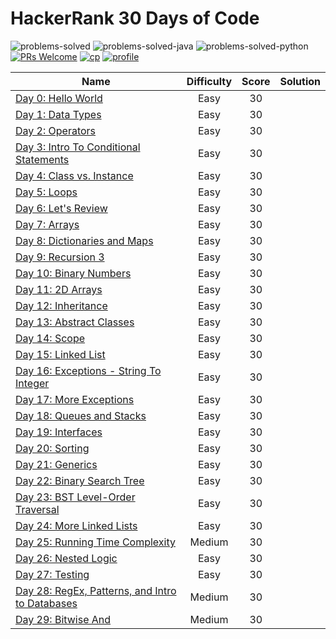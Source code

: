 # HackerRank 30 Days of Code

![problems-solved](https://img.shields.io/badge/Problems%20Solved-0/284-1f425f.svg)
![problems-solved-java](https://img.shields.io/badge/Java-0/284-008000.svg)
![problems-solved-python](https://img.shields.io/badge/Python-0/284-008000.svg)
[![PRs Welcome](https://img.shields.io/badge/PRs-welcome-brightgreen.svg)](CONTRIBUTING.md)
[![cp](https://img.shields.io/badge/also%20see-Competitve%20Programming-1f72ff.svg)](https://github.com/anishLearnsToCode/competitive-programming)
[![profile](https://img.shields.io/badge/also%20see-My%20Hackerrank%20Profile-1f72ff.svg)](https://www.hackerrank.com/anishviewer)

| Name | Difficulty | Score | Solution |
|------|:----------:|:-----:|:--------:|
| [Day 0: Hello World](https://www.hackerrank.com/challenges/30-hello-world) | Easy | 30 | |
| [Day 1: Data Types](https://www.hackerrank.com/challenges/30-data-types) | Easy | 30 | |
| [Day 2: Operators](https://www.hackerrank.com/challenges/30-operators) | Easy | 30 | |
| [Day 3: Intro To Conditional Statements](https://www.hackerrank.com/challenges/30-conditional-statements) | Easy | 30 | |
| [Day 4: Class vs. Instance](https://www.hackerrank.com/challenges/30-class-vs-instance) | Easy | 30 | |
| [Day 5: Loops](https://www.hackerrank.com/challenges/30-loops) | Easy | 30 | |
| [Day 6: Let's Review](https://www.hackerrank.com/challenges/30-review-loop) | Easy | 30 | |
| [Day 7: Arrays](https://www.hackerrank.com/challenges/30-arrays) | Easy | 30 | |
| [Day 8: Dictionaries and Maps](https://www.hackerrank.com/challenges/30-dictionaries-and-maps) | Easy | 30 | |
| [Day 9: Recursion 3](https://www.hackerrank.com/challenges/30-recursion) | Easy | 30 | |
| [Day 10: Binary Numbers](https://www.hackerrank.com/challenges/30-binary-numbers) | Easy | 30 | |
| [Day 11: 2D Arrays](https://www.hackerrank.com/challenges/30-2d-arrays) | Easy | 30 | |
| [Day 12: Inheritance](https://www.hackerrank.com/challenges/30-inheritance) | Easy | 30 | |
| [Day 13: Abstract Classes](https://www.hackerrank.com/challenges/30-abstract-classes) | Easy | 30 | |
| [Day 14: Scope](https://www.hackerrank.com/challenges/30-scope) | Easy | 30 | |
| [Day 15: Linked List](https://www.hackerrank.com/challenges/30-linked-list) | Easy | 30 | |
| [Day 16: Exceptions - String To Integer](https://www.hackerrank.com/challenges/30-exceptions-string-to-integer) | Easy | 30 | |
| [Day 17: More Exceptions](https://www.hackerrank.com/challenges/30-more-exceptions) | Easy | 30 | |
| [Day 18: Queues and Stacks](https://www.hackerrank.com/challenges/30-queues-stacks) | Easy | 30 | |
| [Day 19: Interfaces](https://www.hackerrank.com/challenges/30-interfaces) | Easy | 30 | |
| [Day 20: Sorting](https://www.hackerrank.com/challenges/30-sorting) | Easy | 30 | |
| [Day 21: Generics](https://www.hackerrank.com/challenges/30-generics) | Easy | 30 | |
| [Day 22: Binary Search Tree](https://www.hackerrank.com/challenges/30-binary-search-trees) | Easy | 30 | |
| [Day 23: BST Level-Order Traversal](https://www.hackerrank.com/challenges/30-binary-trees) | Easy | 30 | |
| [Day 24: More Linked Lists](https://www.hackerrank.com/challenges/30-linked-list-deletion) | Easy | 30 | |
| [Day 25: Running Time Complexity](https://www.hackerrank.com/challenges/30-running-time-and-complexity) | Medium | 30 | |
| [Day 26: Nested Logic](https://www.hackerrank.com/challenges/30-nested-logic) | Easy | 30 | |
| [Day 27: Testing](https://www.hackerrank.com/challenges/30-testing) | Easy | 30 | |
| [Day 28: RegEx, Patterns, and Intro to Databases](https://www.hackerrank.com/challenges/30-regex-patterns) | Medium | 30 | |
| [Day 29: Bitwise And](https://www.hackerrank.com/challenges/30-bitwise-and) | Medium | 30 | |
